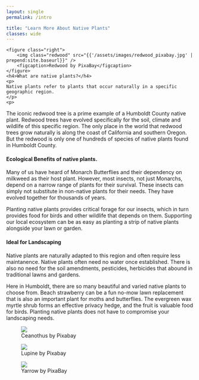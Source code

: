 ```yaml
---
layout: single                                                            
permalink: /intro

title: "Learn More About Native Plants"
classes: wide 
---
```

<div class="content" id="learn_more">
    <!--from one Humboldt County resident to another-->

    <figure class="right">
        <img class="redwood" src="{{'/assets/images/redwood_pixabay.jpg' | prepend:site.baseurl}}" />
        <figcaption>Redwood by PixaBay</figcaption>
    </figure>
    <h4>What are native plants?</h4>
    <p>
    Native plants refer to plants that occur naturally in a specific geographic region.
    </p>
    <p>
The iconic redwood tree is a prime example of a Humboldt County native plant. Redwood trees have evolved specifically for the soil, climate and wildlife of this specific region. The only place in the world that redwood trees grow naturally is along the coast of California and southern Oregon. But the redwood is only one of hundreds of species of native plants found in Humboldt County.
    </p>
    <h4>Ecological Benefits of native plants.</h4>
    <!--
    <figure class="right">
        <img class="butterfly" src="{{'/assets/images/butterfly_painted_lady_pixabay_sm.jpg' | prepend:site.baseurl}}" />
        <figcaption>Painted Lady butterfly by PixaBay</figcaption>
    </figure>
    -->
    <p>
    Many of us have heard of Monarch Butterflies and their dependency on milkweed as their host plant. However, most insects, not just Monarchs,  depend on a narrow range of plants for their survival. These insects can simply not substitute in non-native plants for their needs. They have evolved together for thousands of years.
    </p>
    <p>
    Planting native plants provides critical forage for our insects, which in turn provides food for birds and other wildlife that depends on them.
    Supporting our local ecosystem can be as easy as planting a strip of native plants alongside your lawn or garden.    
    </p>
    <h4>Ideal for Landscaping</h4>
    <p>
    Native plants are naturally adapted to this region and often require less  maintanence. Native plants often need no water once established. There is also no need for the soil amendments, pesticides, herbicides that abound in traditional lawns and gardens.
    </p>
    <p>
        Here in Humboldt, there are so many beautiful and varied native plants to choose from. Beach strawberry can be a fun no-mow lawn replacement that is also an important plant for moths and butterflies. The evergreen wax myrtle shrub forms an effective privacy hedge, and the fruit is valuable food for birds. Planting native plants does not have to compromise your landscaping needs. 
        <figure class="ceanothus left">
            <img class="ceanothus" src="{{'/assets/images/ceanothus_bee_pixabay_sm.jpg' | prepend:site.baseurl}}" />
            <figcaption>Ceanothus by Pixabay</figcaption>
        </figure>
        <figure class="lupine left"> 
            <img class="lupine" src="{{'/assets/images/lupine_pixabay_sm.jpg' | prepend:site.baseurl}}" />
            <figcaption>Lupine by Pixabay</figcaption>
        </figure>
        <figure class="left yarrow">
            <img class="yarrow" src="{{'/assets/images/yarrow_fly_pixabay_sm.jpg' | prepend:site.baseurl}}" />
            <figcaption>Yarrow by PixaBay</figcaption>
        </figure>
    </p>
</div>
<!--
Our eco-system hangs is a complicated and delicate balance. Insects and wildlife depend on these native plants. They have evolved together and have a symbiotic balance. 
<p>
</p>
<p>Native Plants are Low-Maintenance</p>
<p>
Native plants are naturally low-maintenance. We can attempt to mimic conditions for non-native species with soil amendments and specific watering schedules. But there are plants that thrive in our soil conditions and weather, because they have evolved to do so.
</p>
<h4>Want to learn more about Native Plants? Here's how to get started:</h4> 
<p>
Check out our list of places to see native plants!
<br/>Browse these native plant nurseries. 
<br/>If you're a do it yourselfer, download the Seek app and start identifying plants. You'll be surprised at how many non-native species you find. But as you gain familiarity, the natives will stand out to you.   
</p>
<h4>Ready to plant natives?</h4>
<p>
Talk to someone - visit a native plant nursery and ask!
<br/>Browse our native plant list.
<br/>Want to start from seed? Buy seeds online
</p>
-->

